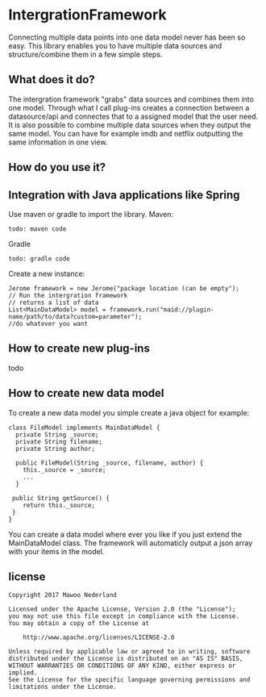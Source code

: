 # IntergrationFramework
Connecting multiple data points into one data model never has been so easy. This library enables you to have multiple data sources and structure/combine them in a few simple steps.

## What does it do?
The intergration framework "grabs" data sources and combines them into one model. Through what I call plug-ins creates a connection between a datasource/api and connectes that to a assigned model that the user need. It is also possible to combine multiple data sources when they output the same model. You can have for example imdb and netflix outputting the same information in one view.

## How do you use it?


## Integration with Java applications like Spring
Use maven or gradle to import the library.
Maven:
```
todo: maven code
```
Gradle
```
todo: gradle code
```
Create a new instance:
```
Jerome framework = new Jerome("package location (can be empty");
// Run the intergration framework
// returns a list of data
List<MainDataModel> model = framework.run("maid://plugin-name/path/to/data?custom=parameter");
//do whatever you want
```


## How to create new plug-ins
todo
## How to create new data model
To create a new data model you simple create a java object for example:
```
class FileModel implements MainDataModel {
  private String _source;
  private String filename;
  private String author;
  
  public FileModel(String _source, filename, author) {
    this._source = _source;
    ...
  }
  
 public String getSource() {
    return this._source;
 }
}
```
You can create a data model where ever you like if you just extend the MainDataModel class. The framework will automaticly output a json array with your items in the model.


## license 
```
Copyright 2017 Mawoo Nederland

Licensed under the Apache License, Version 2.0 (the "License");
you may not use this file except in compliance with the License.
You may obtain a copy of the License at

    http://www.apache.org/licenses/LICENSE-2.0

Unless required by applicable law or agreed to in writing, software
distributed under the License is distributed on an "AS IS" BASIS,
WITHOUT WARRANTIES OR CONDITIONS OF ANY KIND, either express or implied.
See the License for the specific language governing permissions and
limitations under the License.
```
